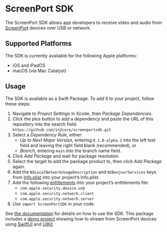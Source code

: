 # ScreenPort SDK

The ScreenPort SDK allows app developers to receive video and audio from [ScreenPort](https://screenport.io) devices over USB or network.

## Supported Platforms

The SDK is currently available for the following Apple platforms:

- iOS and iPadOS
- macOS (via Mac Catalyst)

## Usage

The SDK is available as a Swift Package.
To add it to your project, follow these steps:

1. Navigate to *Project Settings* in Xcode, then *Package Dependencies*.
2. Click the plus button to add a dependency and paste the URL of this repository into the search field: `https://github.com/in2core/screenportsdk.git`
3. Select a *Dependency Rule*, either:
    - *Up to Next Major Version*, entering `0.1.0-alpha.1` into the left text field and leaving the right field blank (recommended), or
    - *Branch*, entering `main` into the branch name field.
4. Click *Add Package* and wait for package resolution.
5. Select the target to add the package product to, then click *Add Package* again.
6. Add the `NSLocalNetworkUsageDescription` and `NSBonjourServices` keys from [Info.plist](Demo/ScreenPortSDKDemo/Info.plist) into your project’s Info.plist.
7. Add the following [entitlements](Demo/ScreenPortSDKDemo/ScreenPortSDKDemo.entitlements) into your project’s entitlements file:
    - `com.apple.security.device.usb`
    - `com.apple.security.network.client`
    - `com.apple.security.network.server`
8. Use `import ScreenPortSDK` in your code.

See [the documentation](https://in2core.github.io/screenportsdk/documentation/screenportsdk/) for details on how to use the SDK.
This package includes a [demo project](Demo) showing how to stream from ScreenPort devices using [SwiftUI](Demo/ScreenPortSDKDemo/SwiftUI) and [UIKit](Demo/ScreenPortSDKDemo/UIKit).
